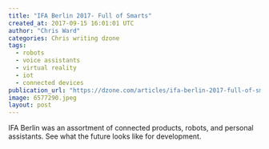 ```yaml
---
title: "IFA Berlin 2017- Full of Smarts"
created_at: 2017-09-15 16:01:01 UTC
author: "Chris Ward"
categories: Chris writing dzone
tags: 
  - robots
  - voice assistants
  - virtual reality
  - iot
  - connected devices
publication_url: "https://dzone.com/articles/ifa-berlin-2017-full-of-smarts"
image: 6577290.jpeg
layout: post
---
```

IFA Berlin was an assortment of connected products, robots, and personal assistants. See what the future looks like for development.

